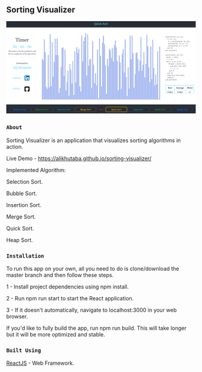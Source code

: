 ## Sorting Visualizer




![alt text](https://github.com/alikhutaba/sorting-visualizer/blob/master/images/Screenshot.png)




### `About`

Sorting Visualizer is an application that visualizes sorting algorithms in action.

Live Demo - https://alikhutaba.github.io/sorting-visualizer/

Implemented Algorithm:

Selection Sort.

Bubble Sort.

Insertion Sort.

Merge Sort.

Quick Sort.

Heap Sort.

### `Installation`

To run this app on your own, all you need to do is clone/download the master branch and then follow these steps.

1 - Install project dependencies using npm install.

2 - Run npm run start to start the React application.

3 - If it doesn't automatically, navigate to localhost:3000 in your web browser.

If you'd like to fully build the app, run npm run build. This will take longer but it will be more optimized and stable.

### `Built Using`

[ReactJS](https://facebook.github.io/create-react-app/docs/deployment) - Web Framework.


